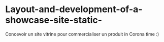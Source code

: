# Layout-and-development-of-a-showcase-site-static-
Concevoir un site vitrine pour commercialiser un produit in Corona time :)

